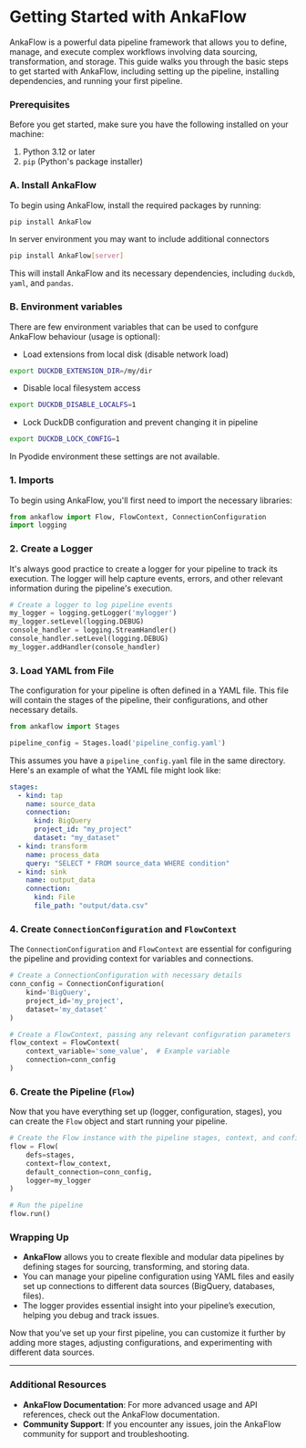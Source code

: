 
# Getting Started with AnkaFlow

AnkaFlow is a powerful data pipeline framework that allows you to define, manage, and execute complex workflows involving data sourcing, transformation, and storage. This guide walks you through the basic steps to get started with AnkaFlow, including setting up the pipeline, installing dependencies, and running your first pipeline.

### Prerequisites

Before you get started, make sure you have the following installed on your machine:

1. Python 3.12 or later
2. `pip` (Python's package installer)

### A. Install AnkaFlow

To begin using AnkaFlow, install the required packages by running:

```bash
pip install AnkaFlow
```

In server environment you may want to include additional connectors

```bash
pip install AnkaFlow[server]
```

This will install AnkaFlow and its necessary dependencies, including `duckdb`, `yaml`, and `pandas`.


### B. Environment variables

There are few environment variables that can be used to confgure AnkaFlow behaviour (usage is optional):

- Load extensions from local disk (disable network load)
```bash
export DUCKDB_EXTENSION_DIR=/my/dir
```

- Disable local filesystem access
```bash
export DUCKDB_DISABLE_LOCALFS=1
```

- Lock DuckDB configuration and prevent changing it in pipeline
```bash
export DUCKDB_LOCK_CONFIG=1
```

In Pyodide environment these settings are not available.


### 1. Imports

To begin using AnkaFlow, you'll first need to import the necessary libraries:

```python
from ankaflow import Flow, FlowContext, ConnectionConfiguration
import logging
```

### 2. Create a Logger

It's always good practice to create a logger for your pipeline to track its execution. The logger will help capture events, errors, and other relevant information during the pipeline's execution.

```python
# Create a logger to log pipeline events
my_logger = logging.getLogger('mylogger')
my_logger.setLevel(logging.DEBUG)
console_handler = logging.StreamHandler()
console_handler.setLevel(logging.DEBUG)
my_logger.addHandler(console_handler)
```

### 3. Load YAML from File

The configuration for your pipeline is often defined in a YAML file. This file will contain the stages of the pipeline, their configurations, and other necessary details.

```python
from ankaflow import Stages

pipeline_config = Stages.load('pipeline_config.yaml')
```

This assumes you have a `pipeline_config.yaml` file in the same directory. Here's an example of what the YAML file might look like:

```yaml
stages:
  - kind: tap
    name: source_data
    connection:
      kind: BigQuery
      project_id: "my_project"
      dataset: "my_dataset"
  - kind: transform
    name: process_data
    query: "SELECT * FROM source_data WHERE condition"
  - kind: sink
    name: output_data
    connection:
      kind: File
      file_path: "output/data.csv"
```

### 4. Create `ConnectionConfiguration` and `FlowContext`

The `ConnectionConfiguration` and `FlowContext` are essential for configuring the pipeline and providing context for variables and connections.

```python
# Create a ConnectionConfiguration with necessary details
conn_config = ConnectionConfiguration(
    kind='BigQuery', 
    project_id='my_project',
    dataset='my_dataset'
)

# Create a FlowContext, passing any relevant configuration parameters
flow_context = FlowContext(
    context_variable='some_value',  # Example variable
    connection=conn_config
)
```

### 6. Create the Pipeline (`Flow`)

Now that you have everything set up (logger, configuration, stages), you can create the `Flow` object and start running your pipeline.

```python
# Create the Flow instance with the pipeline stages, context, and configuration
flow = Flow(
    defs=stages, 
    context=flow_context, 
    default_connection=conn_config, 
    logger=my_logger
)

# Run the pipeline
flow.run()
```

### Wrapping Up

- **AnkaFlow** allows you to create flexible and modular data pipelines by defining stages for sourcing, transforming, and storing data.
- You can manage your pipeline configuration using YAML files and easily set up connections to different data sources (BigQuery, databases, files).
- The logger provides essential insight into your pipeline’s execution, helping you debug and track issues.
  
Now that you've set up your first pipeline, you can customize it further by adding more stages, adjusting configurations, and experimenting with different data sources.

---

### Additional Resources

- **AnkaFlow Documentation**: For more advanced usage and API references, check out the AnkaFlow documentation.
- **Community Support**: If you encounter any issues, join the AnkaFlow community for support and troubleshooting.
